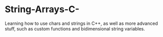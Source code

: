 # String-Arrays-C-
Learning how to use chars and strings in C++, as well as more advanced stuff, such as custom functions and bidimensional string variables.
